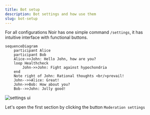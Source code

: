 ```yaml
---
title: Bot setup
description: Bot settings and how use them
slug: bot-setup
---
```


For all configurations Noir has one simple command `/settings`, it has intuitive interface with functional buttons.

```mermaid
sequenceDiagram
    participant Alice
    participant Bob
    Alice->>John: Hello John, how are you?
    loop Healthcheck
        John->>John: Fight against hypochondria
    end
    Note right of John: Rational thoughts <br/>prevail!
    John-->>Alice: Great!
    John->>Bob: How about you?
    Bob-->>John: Jolly good!
```

![settings ui](/img/settings-ui.png)

Let's open the first section by clicking the button `Moderation settings`
